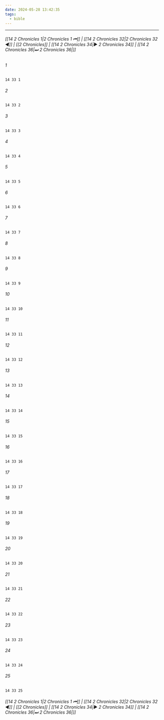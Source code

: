 ```yaml
---
date: 2024-05-28 13:42:35
tags:
  - bible
---
```

___

###### [[14 2 Chronicles 1|2 Chronicles 1 ⏮]] | [[14 2 Chronicles 32|2 Chronicles 32 ◀]] | [[2 Chronicles]] | [[14 2 Chronicles 34|▶ 2 Chronicles 34]] | [[14 2 Chronicles 36|⏭ 2 Chronicles 36|]]

###### 1
``` verse
14 33 1 
```
###### 2
``` verse
14 33 2 
```
###### 3
``` verse
14 33 3 
```
###### 4
``` verse
14 33 4 
```
###### 5
``` verse
14 33 5 
```
###### 6
``` verse
14 33 6 
```
###### 7
``` verse
14 33 7 
```
###### 8
``` verse
14 33 8 
```
###### 9
``` verse
14 33 9 
```
###### 10
``` verse
14 33 10 
```
###### 11
``` verse
14 33 11 
```
###### 12
``` verse
14 33 12 
```
###### 13
``` verse
14 33 13 
```
###### 14
``` verse
14 33 14 
```
###### 15
``` verse
14 33 15 
```
###### 16
``` verse
14 33 16 
```
###### 17
``` verse
14 33 17 
```
###### 18
``` verse
14 33 18 
```
###### 19
``` verse
14 33 19 
```
###### 20
``` verse
14 33 20 
```
###### 21
``` verse
14 33 21 
```
###### 22
``` verse
14 33 22 
```
###### 23
``` verse
14 33 23 
```
###### 24
``` verse
14 33 24 
```
###### 25
``` verse
14 33 25 
```

###### [[14 2 Chronicles 1|2 Chronicles 1 ⏮]] | [[14 2 Chronicles 32|2 Chronicles 32 ◀]] | [[2 Chronicles]] | [[14 2 Chronicles 34|▶ 2 Chronicles 34]] | [[14 2 Chronicles 36|⏭ 2 Chronicles 36|]]

